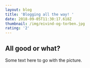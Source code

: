 ```yaml
---
layout: blog
title: 'Blogging all the way! '
date: 2018-09-05T11:30:17.618Z
thumbnail: /img/eivind-og-torben.jpg
rating: '2'
---
```

## All good or what?
Some text here to go with the picture.
